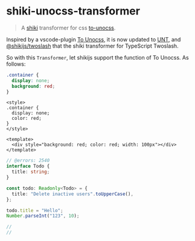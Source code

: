# shiki-unocss-transformer

> A [shiki](https://github.com/shikijs/shiki) transformer for css [to-unocss](https://github.com/Simon-He95/unot).

Inspired by a vscode-plugin [To Unocss](https://github.com/Simon-He95/tounocss), it is now updated to [UNT](https://github.com/Simon-He95/unot), and [@shikijs/twoslash](https://github.com/shikijs/shiki/tree/main/packages/twoslash) that the shiki transformer for TypeScript Twoslash.

So with this `Transformer`, let shikijs support the function of To Unocss. As follows:

```css
.container {
  display: none;
  background: red;
}
```

```vue unocss
<style>
.container {
  display: none;
  color: red;
}
</style>

<template>
  <div style="background: red; color: red; width: 100px"></div>
</template>
```

```ts twoslash
// @errors: 2540
interface Todo {
  title: string;
}

const todo: Readonly<Todo> = {
  title: "Delete inactive users".toUpperCase(),
};

todo.title = "Hello";
Number.parseInt("123", 10);

//
//
```
